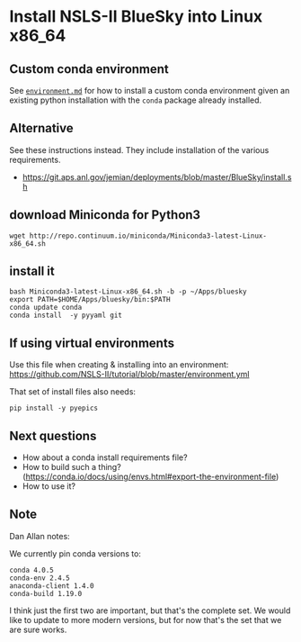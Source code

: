 # Install NSLS-II BlueSky into Linux x86_64

## Custom conda environment

See [`environment.md`](environment.md) for how to install a custom conda
environment given an existing python installation with the `conda` package 
already installed.

## Alternative

See these instructions instead. 
They include installation of the various requirements.

* https://git.aps.anl.gov/jemian/deployments/blob/master/BlueSky/install.sh


## download Miniconda for Python3

    wget http://repo.continuum.io/miniconda/Miniconda3-latest-Linux-x86_64.sh

## install it

    bash Miniconda3-latest-Linux-x86_64.sh -b -p ~/Apps/bluesky
    export PATH=$HOME/Apps/bluesky/bin:$PATH
    conda update conda
    conda install  -y pyyaml git

## If using virtual environments

Use this file when creating & installing into an environment:
https://github.com/NSLS-II/tutorial/blob/master/environment.yml

That set of install files also needs:

    pip install -y pyepics

## Next questions

* How about a conda install requirements file?
* How to build such a thing? (https://conda.io/docs/using/envs.html#export-the-environment-file)
* How to use it?

## Note

Dan Allan notes:

We currently pin conda versions to:

    conda 4.0.5
    conda-env 2.4.5
    anaconda-client 1.4.0
    conda-build 1.19.0

I think just the first two are important, but that's the complete set. We would like to update to more modern versions, but for now that's the set that we are sure works.
